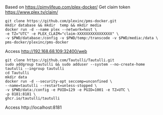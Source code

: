 Based on https://pimylifeup.com/plex-docker/
Get claim token https://www.plex.tv/claim/

    git clone https://github.com/plexinc/pms-docker.git
    mkdir database && mkdir  temp && mkdir media
    docker run -d --name plex --network=host \
    -e TZ="UTC" -e PLEX_CLAIM="claim-XXXXXXXXXXXXXXXX" \
    -v $PWD/database:/config -v $PWD/temp:/transcode -v $PWD/media:/data \
    pms-docker/plexinc/pms-docker
 
Access http://192.168.68.109:32400/web

    git clone https://github.com/Tautulli/Tautulli.git
    sudo addgroup tautulli && sudo adduser --system --no-create-home tautulli --ingroup tautulli
    cd Tautulli
    mkdir data
    docker run -d --security-opt seccomp=unconfined \
    --name=tautulli --restart=unless-stopped \
    -v $PWD/data:/config -e PUID=129 -e PGID=1001 -e TZ=UTC \
    -p 8181:8181 \
    ghcr.io/tautulli/tautulli

Access http://localhost:8181
